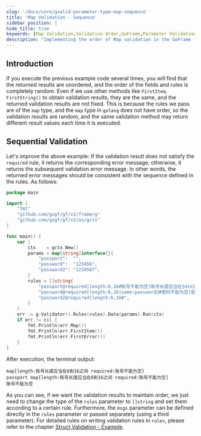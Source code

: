 ```yaml
---
slug: '/docs/core/gvalid-parameter-type-map-sequence'
title: 'Map Validation - Sequence'
sidebar_position: 1
hide_title: true
keywords: [Map Validation,Validation Order,GoFrame,Parameter Validation,golang,map Type,Rule Order,Validation Error Information,gogf,Data Validation]
description: "Implementing the order of Map validation in the GoFrame framework. By modifying the rule parameter type to []string, the order of the returned error messages can be consistent with the set rules, solving the issue of non-fixed validation results caused by the unordered nature of map types in golang. This tutorial provides detailed example code and execution results to help users understand how to perform order validation using GoFrame."
---
```


## Introduction

If you execute the previous example code several times, you will find that the returned results are unordered, and the order of the fields and rules is completely random. Even if we use other methods like `FirstItem`, `FirstString()` to obtain validation results, they are the same, and the returned validation results are not fixed. This is because the rules we pass are of the `map` type, and the `map` type in `golang` does not have order, so the validation results are random, and the same validation method may return different result values each time it is executed.

## Sequential Validation

Let's improve the above example: If the validation result does not satisfy the `required` rule, it returns the corresponding error message; otherwise, it returns the subsequent validation error message. In other words, the returned error messages should be consistent with the sequence defined in the rules. As follows:

```go
package main

import (
    "fmt"
    "github.com/gogf/gf/v2/frame/g"
    "github.com/gogf/gf/v2/os/gctx"
)

func main() {
    var (
        ctx    = gctx.New()
        params = map[string]interface{}{
            "passport":  "",
            "password":  "123456",
            "password2": "1234567",
        }
        rules = []string{
            "passport@required|length:6,16#账号不能为空|账号长度应当在{min}到{max}之间",
            "password@required|length:6,16|same:password2#密码不能为空|密码长度应当在{min}到{max}之间|两次密码输入不相等",
            "password2@required|length:6,16#",
        }
    )
    err := g.Validator().Rules(rules).Data(params).Run(ctx)
    if err != nil {
        fmt.Println(err.Map())
        fmt.Println(err.FirstItem())
        fmt.Println(err.FirstError())
    }
}
```

After execution, the terminal output:

```
map[length:账号长度应当在6到16之间 required:账号不能为空]
passport map[length:账号长度应当在6到16之间 required:账号不能为空]
账号不能为空
```

As you can see, if we want the validation results to maintain order, we just need to change the type of the `rules` parameter to `[]string` and set them according to a certain rule. Furthermore, the `msgs` parameter can be defined directly in the `rules` parameter or passed separately (using a third parameter). For detailed rules on writing validation rules in `rules`, please refer to the chapter [Struct Validation - Example](../数据校验-Struct校验/Struct校验-基本使用.md).